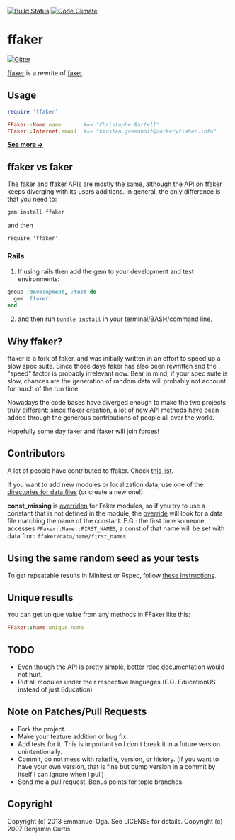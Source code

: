 [![Build Status](https://travis-ci.org/ffaker/ffaker.svg?branch=master)](https://travis-ci.org/ffaker/ffaker) [![Code Climate](https://codeclimate.com/github/EmmanuelOga/ffaker/badges/gpa.svg)](https://codeclimate.com/github/EmmanuelOga/ffaker)
# ffaker

[![Gitter](https://badges.gitter.im/Join%20Chat.svg)](https://gitter.im/ffaker/ffaker?utm_source=badge&utm_medium=badge&utm_campaign=pr-badge&utm_content=badge)

[ffaker](http://rubygems.org/gems/ffaker) is a rewrite of [faker](http://rubygems.org/gems/faker).

## Usage

```ruby
require 'ffaker'

FFaker::Name.name       #=> "Christophe Bartell"
FFaker::Internet.email  #=> "kirsten.greenholt@corkeryfisher.info"
```

**[See more →](REFERENCE.md)**

## ffaker vs faker

The faker and ffaker APIs are mostly the same, although the API on ffaker keeps
diverging with its users additions. In general, the only difference is that you
need to:

    gem install ffaker

and then

    require 'ffaker'
    
### Rails

1. If using rails then add the gem to your development and test environments:

```ruby
group :development, :test do
  gem 'ffaker'
end
```

2. and then run `bundle install` in your terminal/BASH/command line.

## Why ffaker?

ffaker is a fork of faker, and was initially written in an effort to speed up
a slow spec suite. Since those days faker has also been rewritten and the
"speed" factor is probably irrelevant now. Bear in mind, if your spec suite
is slow, chances are the generation of random data will probably not account
for much of the run time.

Nowadays the code bases have diverged enough to make the two projects truly
different: since ffaker creation, a lot of new API methods have been added
through the generous contributions of people all over the world.

Hopefully some day faker and ffaker will join forces!

## Contributors

A lot of people have contributed to ffaker. Check [this list](https://github.com/ffaker/ffaker/graphs/contributors).

If you want to add new modules or localization data, use one of the
[directories for data files](https://github.com/ffaker/ffaker/tree/master/lib/ffaker/data)
(or create a new one!).

**const_missing** is
[overriden](https://github.com/ffaker/ffaker/blob/master/lib/ffaker/utils/module_utils.rb#L9)
for Faker modules, so if you try to use a constant that is not defined
in the module, the
[override](https://github.com/ffaker/ffaker/blob/master/lib/ffaker/utils/module_utils.rb#L9)
will look for a data file matching the name of the constant. E.G.: the
first time someone accesses `FFaker::Name::FIRST_NAMES`, a const of that
name will be set with data from `ffaker/data/name/first_names`.

## Using the same random seed as your tests

To get repeatable results in Minitest or Rspec, follow [these instructions](RANDOM.md#using-the-same-random-seed-as-your-tests).

## Unique results

You can get unique value from any methods in FFaker like this:

```rb
FFaker::Name.unique.name
```

## TODO

* Even though the API is pretty simple, better rdoc documentation would not hurt.
* Put all modules under their respective languages (E.G. EducationUS instead of just Education)

## Note on Patches/Pull Requests

* Fork the project.
* Make your feature addition or bug fix.
* Add tests for it. This is important so I don't break it in a
  future version unintentionally.
* Commit, do not mess with rakefile, version, or history.
  (if you want to have your own version, that is fine but bump version in a commit by itself I can ignore when I pull)
* Send me a pull request. Bonus points for topic branches.

## Copyright

Copyright (c) 2013 Emmanuel Oga. See LICENSE for details.
Copyright (c) 2007 Benjamin Curtis
